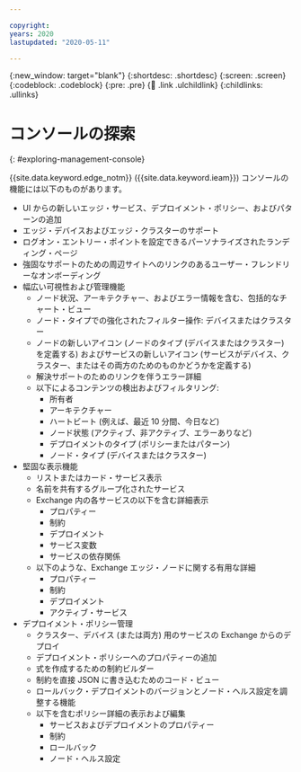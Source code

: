```yaml
---

copyright:
years: 2020
lastupdated: "2020-05-11"

---
```


{:new_window: target="blank"}
{:shortdesc: .shortdesc}
{:screen: .screen}
{:codeblock: .codeblock}
{:pre: .pre}
{:child: .link .ulchildlink}
{:childlinks: .ullinks}

# コンソールの探索
{: #exploring-management-console}

{{site.data.keyword.edge_notm}} ({{site.data.keyword.ieam}}) コンソールの機能には以下のものがあります。

* UI からの新しいエッジ・サービス、デプロイメント・ポリシー、およびパターンの追加
* エッジ・デバイスおよびエッジ・クラスターのサポート
* ログオン・エントリー・ポイントを設定できるパーソナライズされたランディング・ページ
* 強固なサポートのための周辺サイトへのリンクのあるユーザー・フレンドリーなオンボーディング
* 幅広い可視性および管理機能
  * ノード状況、アーキテクチャー、およびエラー情報を含む、包括的なチャート・ビュー
  * ノード・タイプでの強化されたフィルター操作: デバイスまたはクラスター
  * ノードの新しいアイコン (ノードのタイプ (デバイスまたはクラスター) を定義する) およびサービスの新しいアイコン (サービスがデバイス、クラスター、またはその両方のためのものかどうかを定義する)
  * 解決サポートのためのリンクを伴うエラー詳細
  * 以下によるコンテンツの検出およびフィルタリング: 
    * 所有者
    * アーキテクチャー 
    * ハートビート (例えば、最近 10 分間、今日など)
    * ノード状態 (アクティブ、非アクティブ、エラーありなど)
    * デプロイメントのタイプ (ポリシーまたはパターン)
    * ノード・タイプ (デバイスまたはクラスター)
* 堅固な表示機能
  * リストまたはカード・サービス表示
  * 名前を共有するグループ化されたサービス
  * Exchange 内の各サービスの以下を含む詳細表示 
    * プロパティー
    * 制約
    * デプロイメント
    * サービス変数
    * サービスの依存関係
  * 以下のような、Exchange エッジ・ノードに関する有用な詳細
    * プロパティー
    * 制約 
    * デプロイメント
    * アクティブ・サービス  
* デプロイメント・ポリシー管理
  * クラスター、デバイス (または両方) 用のサービスの Exchange からのデプロイ
  * デプロイメント・ポリシーへのプロパティーの追加
  * 式を作成するための制約ビルダー 
  * 制約を直接 JSON に書き込むためのコード・ビュー
  * ロールバック・デプロイメントのバージョンとノード・ヘルス設定を調整する機能
  * 以下を含むポリシー詳細の表示および編集
    * サービスおよびデプロイメントのプロパティー
    * 制約
    * ロールバック
    * ノード・ヘルス設定
